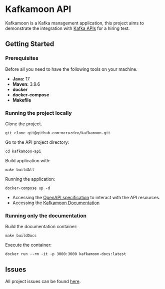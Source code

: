 # Kafkamoon API

Kafkamoon is a Kafka management application, this project aims to demonstrate the integration
with [Kafka APIs](https://docs.confluent.io/kafka/kafka-apis.html) for a hiring test.

## Getting Started

### Prerequisites

Before all you need to have the following tools on your machine.

* **Java:** 17
* **Maven:** 3.9.6
* **docker**
* **docker-compose**
* **Makefile**

### Running the project locally

Clone the project.

```shell
git clone git@github.com:mcruzdev/kafkamoon.git
```

Go to the API project directory:

```shell
cd kafkamoon-api
```

Build application with:

```shell
make buildAll
```

Running the application:

```shell
docker-compose up -d
```

* Accessing the [OpenAPI specification](http://localhost:8080/swagger-ui.html) to interact with the API resources.
* Accessing the [Kafkamoon Documentation](http://localhost:3000)

### Running only the documentation

Build the documentation container:

```shell
make buildDocs
```

Execute the container:

```shell
docker run --rm -it -p 3000:3000 kafkamoon-docs:latest
```

## Issues

All project issues can be found [here]().
